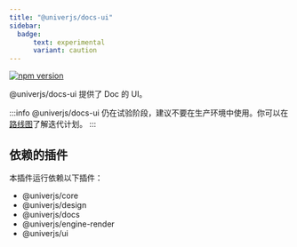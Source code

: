 ```yaml
---
title: "@univerjs/docs-ui"
sidebar:
  badge:
      text: experimental
      variant: caution
---
```


[![npm version](https://img.shields.io/npm/v/@univerjs/docs-ui)](https://npmjs.org/package/@univerjs/docs-ui)

@univerjs/docs-ui 提供了 Doc 的 UI。

:::info
@univerjs/docs-ui 仍在试验阶段，建议不要在生产环境中使用。你可以在[路线图](/guides/roadmap)了解迭代计划。
:::

## 依赖的插件

本插件运行依赖以下插件：

* @univerjs/core
* @univerjs/design
* @univerjs/docs
* @univerjs/engine-render
* @univerjs/ui

